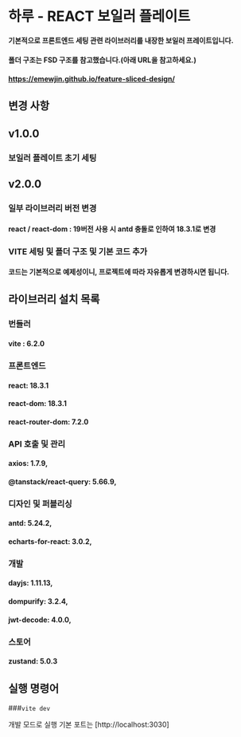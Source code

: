 # 하루 - REACT 보일러 플레이트

#### 기본적으로 프론트엔드 세팅 관련 라이브러리를 내장한 보일러 프레이트입니다.
#### 폴더 구조는 FSD 구조를 참고했습니다.(아래 URL을 참고하세요.)
#### https://emewjin.github.io/feature-sliced-design/

## 변경 사항

## v1.0.0
### 보일러 플레이트 초기 세팅

## v2.0.0
### 일부 라이브러리 버전 변경
#### react / react-dom : 19버전 사용 시 antd 충돌로 인하여 18.3.1로 변경
### VITE 세팅 및 폴더 구조 및 기본 코드 추가
#### 코드는 기본적으로 예제성이니, 프로젝트에 따라 자유롭게 변경하시면 됩니다.

## 라이브러리 설치 목록

### 번들러
#### vite : 6.2.0

### 프론트엔드
#### react: 18.3.1
#### react-dom: 18.3.1
#### react-router-dom: 7.2.0

### API 호출 및 관리
#### axios: 1.7.9,
#### @tanstack/react-query: 5.66.9,

### 디자인 및 퍼블리싱
#### antd: 5.24.2,
#### echarts-for-react: 3.0.2,

### 개발
#### dayjs: 1.11.13,
#### dompurify: 3.2.4,
#### jwt-decode: 4.0.0,

### 스토어
#### zustand: 5.0.3

## 실행 명령어 

###`vite dev`

개발 모드로 실행
기본 포트는 [http://localhost:3030]


